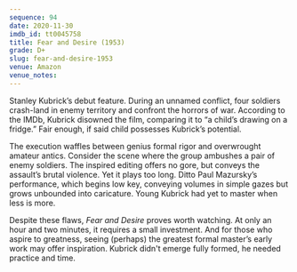 ```yaml
---
sequence: 94
date: 2020-11-30
imdb_id: tt0045758
title: Fear and Desire (1953)
grade: D+
slug: fear-and-desire-1953
venue: Amazon
venue_notes:
---
```


Stanley Kubrick’s debut feature. During an unnamed conflict, four soldiers crash-land in enemy territory and confront the horrors of war. According to the IMDb, Kubrick disowned the film, comparing it to “a child’s drawing on a fridge.” Fair enough, if said child possesses Kubrick’s potential.

<!-- end -->

The execution waffles between genius formal rigor and overwrought amateur antics. Consider the scene where the group ambushes a pair of enemy soldiers. The inspired editing offers no gore, but conveys the assault’s brutal violence. Yet it plays too long. Ditto Paul Mazursky’s performance, which begins low key, conveying volumes in simple gazes but grows unbounded into caricature. Young Kubrick had yet to master when less is more.

Despite these flaws, _Fear and Desire_ proves worth watching. At only an hour and two minutes, it requires a small investment. And for those who aspire to greatness, seeing (perhaps) the greatest formal master’s early work may offer inspiration. Kubrick didn't emerge fully formed, he needed practice and time.
